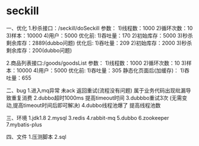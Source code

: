 # seckill

一、优化
1.秒杀接口：/seckill/doSeckill
参数：
1)线程数：1000
2)循环次数：10
3)样本：10000
4)用户：5000
优化前:
1)吞吐量：170
2)初始库存：5000
3)秒杀剩余库存：2889(dubbo问题)
优化后:
1)吞吐量：209
2)初始库存：2000
3)秒杀剩余库存：200(dubbo问题)

2.商品列表接口:/goods/goodsList
参数：
1)线程数：1000
2)循环次数：10
3)样本：10000
4)用户：5000
优化前:
1)吞吐量：305
静态化页面后(加缓存)：
1)吞吐量：655

二、bug
1.进入mq异常  未ack 返回重试(流程没有问题) 属于业务代码出现纰漏导致重复消费
2.dubbo超时1000ms  提高timeout时间
3.dubbbo重试3次 (无需变动,提高timeout时间后即可解决)
4.dubbo线程池爆了  提高线程池数

三、环境
1.jdk1.8
2.mysql
3.redis
4.rabbit-mq
5.dubbo
6.zookeeper
7.mybatis-plus

四、文件
1.压测脚本
2.sql
